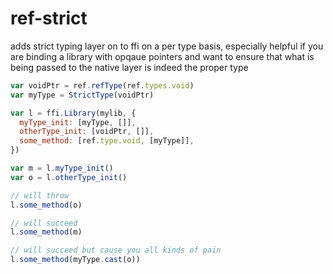 ref-strict
==========

adds strict typing layer on to ffi on a per type basis, especially helpful if
you are binding a library with opqaue pointers and want to ensure that what is
being passed to the native layer is indeed the proper type

```javascript
var voidPtr = ref.refType(ref.types.void)
var myType = StrictType(voidPtr)

var l = ffi.Library(mylib, {
  myType_init: [myType, []],
  otherType_init: [voidPtr, []],
  some_method: [ref.type.void, [myType]],
})

var m = l.myType_init()
var o = l.otherType_init()

// will throw
l.some_method(o)

// will succeed
l.some_method(m)

// will succeed but cause you all kinds of pain
l.some_method(myType.cast(o))
```
